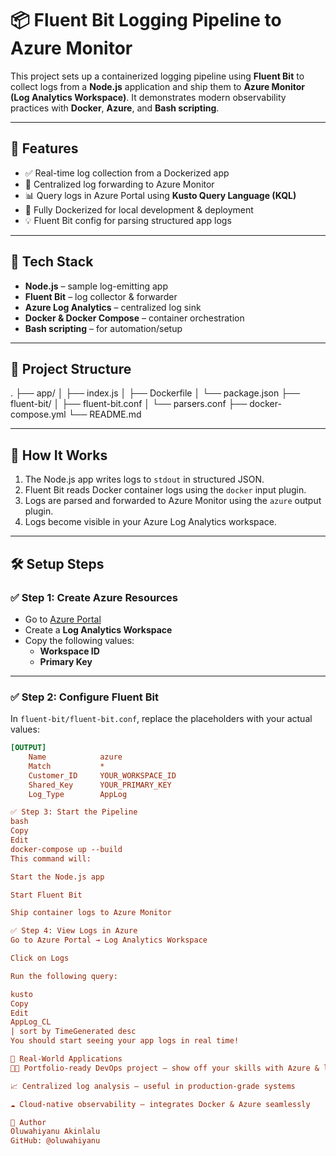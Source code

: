 # 📦 Fluent Bit Logging Pipeline to Azure Monitor

This project sets up a containerized logging pipeline using **Fluent Bit** to collect logs from a **Node.js** application and ship them to **Azure Monitor (Log Analytics Workspace)**. It demonstrates modern observability practices with **Docker**, **Azure**, and **Bash scripting**.

---

## 📌 Features

- ✅ Real-time log collection from a Dockerized app
- 🔁 Centralized log forwarding to Azure Monitor
- 📊 Query logs in Azure Portal using **Kusto Query Language (KQL)**
- 🐳 Fully Dockerized for local development & deployment
- 💡 Fluent Bit config for parsing structured app logs

---

## 🔧 Tech Stack

- **Node.js** – sample log-emitting app  
- **Fluent Bit** – log collector & forwarder  
- **Azure Log Analytics** – centralized log sink  
- **Docker & Docker Compose** – container orchestration  
- **Bash scripting** – for automation/setup  

---

## 📁 Project Structure

.
├── app/
│ ├── index.js
│ ├── Dockerfile
│ └── package.json
├── fluent-bit/
│ ├── fluent-bit.conf
│ └── parsers.conf
├── docker-compose.yml
└── README.md

---

## 🚀 How It Works

1. The Node.js app writes logs to `stdout` in structured JSON.
2. Fluent Bit reads Docker container logs using the `docker` input plugin.
3. Logs are parsed and forwarded to Azure Monitor using the `azure` output plugin.
4. Logs become visible in your Azure Log Analytics workspace.

---

## 🛠 Setup Steps

### ✅ Step 1: Create Azure Resources

- Go to [Azure Portal](https://portal.azure.com)
- Create a **Log Analytics Workspace**
- Copy the following values:
  - **Workspace ID**
  - **Primary Key**

---

### ✅ Step 2: Configure Fluent Bit

In `fluent-bit/fluent-bit.conf`, replace the placeholders with your actual values:

```ini
[OUTPUT]
    Name            azure
    Match           *
    Customer_ID     YOUR_WORKSPACE_ID
    Shared_Key      YOUR_PRIMARY_KEY
    Log_Type        AppLog

✅ Step 3: Start the Pipeline
bash
Copy
Edit
docker-compose up --build
This command will:

Start the Node.js app

Start Fluent Bit

Ship container logs to Azure Monitor

✅ Step 4: View Logs in Azure
Go to Azure Portal → Log Analytics Workspace

Click on Logs

Run the following query:

kusto
Copy
Edit
AppLog_CL
| sort by TimeGenerated desc
You should start seeing your app logs in real time!

💼 Real-World Applications
👨‍💻 Portfolio-ready DevOps project — show off your skills with Azure & logging

📈 Centralized log analysis — useful in production-grade systems

☁️ Cloud-native observability — integrates Docker & Azure seamlessly

🙌 Author
Oluwahiyanu Akinlalu
GitHub: @oluwahiyanu
